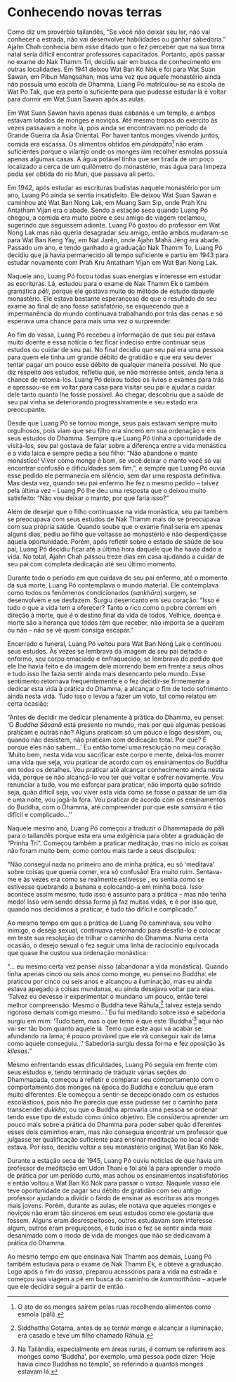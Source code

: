 Conhecendo novas terras
=======================

Como diz um provérbio tailandês, “Se você não deixar seu lar, não vai
conhecer a estrada, não vai desenvolver habilidades ou ganhar
sabedoria.” Ajahn Chah conhecia bem esse ditado que o fez perceber que
na sua terra natal seria difícil encontrar professores capacitados.
Portanto, após passar no exame do Nak Thamm Tri, decidiu sair em busca
de conhecimento em outras localidades. Em 1941 deixou Wat Ban Kó Nók e
foi para Wat Suan Sawan, em Pibun Mangsahan, mas uma vez que aquele
monastério ainda não possuía uma escola de Dhamma, Luang Pó
matriculou-se na escola de Wat Po Tak, que era perto o suficiente para
que pudesse estudar lá e voltar para dormir em Wat Suan Sawan após as
aulas.

Em Wat Suan Sawan havia apenas duas cabanas e um templo, e ambos estavam
lotados de monges e noviços. Até mesmo tropas do exército às vezes
passavam a noite lá, pois ainda se encontravam no período da Grande
Guerra da Ásia Oriental. Por haver tantos monges vivendo juntos, comida
era escassa. Os alimentos obtidos em *pindapāta*[^1] não eram
suficientes porque o vilarejo onde os monges iam recolher esmolas
possuía apenas algumas casas. A água potável tinha que ser tirada de um
poço localizado a cerca de um quilômetro do monastério, mas água para
limpeza podia ser obtida do rio Mun, que passava ali perto.

Em 1942, após estudar as escrituras budistas naquele monastério por um
ano, Luang Pó ainda se sentia insatisfeito. Ele deixou Wat Suan Sawan e
caminhou até Wat Ban Nong Lak, em Muang Sam Sip, onde Prah Kru Antatham
Vijan era o abade. Sendo a estação seca quando Luang Pó chegou, a comida
era muito pobre e seu amigo de viagem reclamou, sugerindo que seguissem
adiante. Luang Pó gostou do professor em Wat Nong Lak mas não queria
desagradar seu amigo, então ambos mudaram-se para Wat Ban Keng Yay, em
Nat Jarên, onde Ajahn Mahā Jéng era abade. Passado um ano, e tendo
ganhado a graduação Nak Thamm To, Luang Pó decidiu que já havia
permanecido ali tempo suficiente e partiu em 1943 para estudar novamente
com Prah Kru Antatham Vijan em Wat Ban Nong Lak.

Naquele ano, Luang Pó focou todas suas energias e interesse em estudar
as escrituras. Lá, estudou para o exame de Nak Thamm Ek e também
gramática *pāli*, porque ele gostava muito do método de estudo daquele
monastério. Ele estava bastante esperançoso de que o resultado de seu
exame ao final do ano fosse satisfatório, se esquecendo que a
impermanência do mundo continuava trabalhando por trás das cenas e só
esperava uma chance para mais uma vez o surpreender.

Ao fim do vassa, Luang Pó recebeu a informação de que seu pai estava
muito doente e essa notícia o fez ficar indeciso entre continuar seus
estudos ou cuidar de seu pai. No final decidiu que seu pai era uma
pessoa para quem ele tinha um grande débito de gratidão e que era seu
dever tentar pagar um pouco esse débito de qualquer maneira possível. No
que diz respeito aos estudos, refletiu que, se não morresse antes, ainda
teria a chance de retomá-los. Luang Pó deixou todos os livros e exames
para trás e apressou-se em voltar para casa para visitar seu pai e
ajudar a cuidar dele tanto quanto lhe fosse possível. Ao chegar,
descobriu que a saúde de seu pai vinha se deteriorando progressivamente
e seu estado era preocupante.

Desde que Luang Pó se tornou monge, seus pais estavam sempre muito
orgulhosos, pois viam que seu filho era sincero em sua ordenação e em
seus estudos do Dhamma. Sempre que Luang Pó tinha a oportunidade de
visitá-los, seu pai gostava de falar sobre a diferença entre a vida
monástica e a vida laica e sempre pedia a seu filho: “Não abandone o
manto monástico! Viver como monge é bom, se você deixar o manto você só
vai encontrar confusão e dificuldades sem fim.”, e sempre que Luang Pó
ouvia esse pedido ele permanecia em silêncio, sem dar uma resposta
definitiva. Mas desta vez, quando seu pai enfermo lhe fez o mesmo pedido
– talvez pela última vez – Luang Pó lhe deu uma resposta que o deixou
muito satisfeito: “Não vou deixar o manto, por que faria isso?”

Além de desejar que o filho continuasse na vida monástica, seu pai
também se preocupava com seus estudos de Nak Thamm mais do se preocupava
com sua própria saúde. Quando soube que o exame final seria em apenas
alguns dias, pediu ao filho que voltasse ao monastério e não
desperdiçasse aquela oportunidade. Porém, após refletir sobre o estado
de saúde de seu pai, Luang Pó decidiu ficar até a última hora daquele
que lhe havia dado a vida. No total, Ajahn Chah passou treze dias em
casa ajudando a cuidar de seu pai com completa dedicação até seu último
momento.

Durante todo o período em que cuidava de seu pai enfermo, até o momento
da sua morte, Luang Pó contemplava o mundo material. Ele contemplava
como todos os fenômenos condicionados (*sankhāra*) surgem, se
desenvolvem e se desfazem. Surgiu desencanto em seu coração: “Isso é
tudo o que a vida tem a oferecer? Tanto o rico como o pobre correm em
direção à morte, que é o destino final da vida de todos. Velhice, doença
e morte são a herança que todos têm que receber, não importa se a
queiram ou não – não se vê quem consiga escapar.”

Encerrado o funeral, Luang Pó voltou para Wat Ban Nong Lak e continuou
seus estudos. Às vezes se lembrava da imagem de seu pai deitado e
enfermo, seu corpo emaciado e enfraquecido, se lembrava do pedido que
ele lhe havia feito e da imagem dele morrendo bem em frente a seus olhos
e tudo isso lhe fazia sentir ainda mais desencanto pelo mundo. Esse
sentimento retornava frequentemente e o fez decidir-se firmemente a
dedicar esta vida à prática do Dhamma, a alcançar o fim de todo
sofrimento ainda nesta vida. Tudo isso o levou a fazer um voto, tal como
relatou em certa ocasião:

“Antes de decidir me dedicar plenamente à prática do Dhamma, eu pensei:
‘O *Buddha Sāsanā* está presente no mundo, mas por que algumas pessoas
praticam e outras não? Alguns praticam só um pouco e logo desistem, ou,
quando não desistem, não praticam com dedicação total. Por quê? É porque
eles não sabem…’ Eu então tomei uma resolução no meu coração: ‘Muito
bem, nesta vida vou sacrificar este corpo e mente, deixá-los morrer uma
vida que seja, vou praticar de acordo com os ensinamentos do Buddha em
todos os detalhes. Vou praticar até alcançar conhecimento ainda nesta
vida, porque se não alcançá-lo vou ter que voltar e sofrer novamente.
Vou renunciar a tudo, vou me esforçar para praticar, não importa quão
sofrido seja, quão difícil seja, vou viver esta vida como se fosse o
passar de um dia e uma noite, vou jogá-la fora. Vou praticar de acordo
com os ensinamentos do Buddha, com o Dhamma, até compreender por que
este *samsāra* é tão difícil e complicado…’’

Naquele mesmo ano, Luang Pó começou a traduzir o Dhammapada do pāli para
o tailandês porque esta era uma exigência para obter a graduação de
“Prinha Tri”. Começou também a praticar meditação, mas no início as
coisas não foram muito bem, como contou mais tarde a seus discípulos:

“Não consegui nada no primeiro ano de minha prática, eu só ‘meditava’
sobre coisas que queria comer, era só confusão! Era muito ruim.
Sentava-me e às vezes era como se realmente estivesse , eu sentia como
se estivesse quebrando a banana e colocando-a em minha boca. Isso
acontece assim mesmo, tudo isso é assunto para a prática – mas não tenha
medo! Isso vem sendo dessa forma já faz muitas vidas, e é por isso que,
quando nos decidimos a praticar, é tudo tão difícil e complicado.”

Ao mesmo tempo em que a prática de Luang Pó caminhava, seu velho
inimigo, o desejo sexual, continuava retornando para desafiá-lo e
colocar em teste sua resolução de trilhar o caminho do Dhamma. Numa
certa ocasião, o desejo sexual o fez seguir uma linha de raciocínio
equivocada que quase lhe custou sua ordenação monástica:

“… eu mesmo certa vez pensei nisso (abandonar a vida monástica). Quando
tinha apenas cinco ou seis anos como monge, eu pensei no Buddha: ele
praticou por cinco ou seis anos e alcançou a iluminação, mas eu ainda
estava apegado a coisas mundanas, eu ainda desejava voltar para elas.
‘Talvez eu devesse ir experimentar o mundano um pouco, então terei
melhor compreensão. Mesmo o Buddha teve Rāhula,[^2] talvez esteja sendo
rigoroso demais comigo mesmo…’ Eu fui meditando sobre isso e sabedoria
surgiu em mim: ‘Tudo bem, mas o que temo é que este ‘Buddha’[^3] aqui
não vai ser tão bom quanto aquele lá. Temo que este aqui vá acabar se
afundando na lama; é pouco provável que ele vá conseguir sair da lama
como aquele conseguiu…’ Sabedoria surgiu dessa forma e fez oposição às
*kilesas*.”

Mesmo enfrentando essas dificuldades, Luang Pó seguia em frente com seus
estudos e, tendo terminado de traduzir várias seções do Dhammapada,
começou a refletir e comparar seu comportamento com o comportamento dos
monges na época do Buddha e concluiu que eram muito diferentes. Ele
começou a sentir-se decepcionado com os estudos escolásticos, pois não
lhe parecia que esse pudesse ser o caminho para transcender *dukkha*, ou
que o Buddha aprovaria uma pessoa se ordenar tendo esse tipo de estudo
como único objetivo. Ele considerou aprender um pouco mais sobre a
prática do Dhamma para poder saber quão diferentes esses dois caminhos
eram, mas não conseguia encontrar um professor que julgasse ter
qualificação suficiente para ensinar meditação no local onde estava. Por
isso, decidiu voltar a seu monastério original, Wat Ban Kó Nók.

Durante a estação seca de 1945, Luang Pó ouviu notícias de que havia um
professor de meditação em Udon Thani e foi até lá para aprender o modo
de prática por um período curto, mas achou os ensinamentos
insatisfatórios e então voltou a Wat Ban Kó Nók para passar o *vassa*.
Naquele *vassa* ele teve oportunidade de pagar seu débito de gratidão
com seu antigo professor ajudando a dividir o fardo de ensinar as
escrituras aos monges mais jovens. Porém, durante as aulas, ele notava
que aqueles monges e noviços não eram tão sinceros em seus estudos como
ele gostaria que fossem. Alguns eram desrespeitosos, outros estudavam
sem interesse algum, outros eram preguiçosos, e tudo isso o fez se
sentir ainda mais desanimado com o modo de vida de monges que não se
dedicavam à prática do Dhamma.

Ao mesmo tempo em que ensinava Nak Thamm aos demais, Luang Pó também
estudava para o exame de Nak Thamm Ek, e obteve a graduação. Logo após o
fim do *vassa*, preparou acessórios para a vida na estrada e começou sua
viagem a pé em busca do caminho de *kammatthāna* – aquele que ele
decidira seguir a partir de então.

[^1]: O ato de os monges saírem pelas ruas recolhendo alimentos como
    esmola (pāli).

[^2]: Siddhattha Gotama, antes de se tornar monge e alcançar a
    iluminação, era casado e teve um filho chamado Rāhula.

[^3]: Na Tailândia, especialmente em áreas rurais, é comum se referirem
    aos monges como ‘Buddha’, por exemplo, uma pessoa pode dizer: ‘Hoje
    havia cinco Buddhas no templo’, se referindo a quantos monges
    estavam lá.
